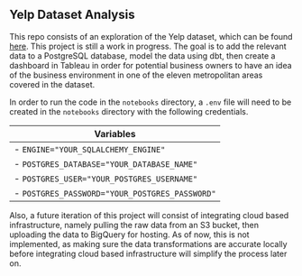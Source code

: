 ## Yelp Dataset Analysis

This repo consists of an exploration of the Yelp dataset, which can be found [here](https://www.yelp.com/dataset). This project is still a work in progress. The goal is to add the relevant data to a PostgreSQL database, model the data using dbt, then create a dashboard in Tableau in order for potential business owners to have an idea of the business environment in one of the eleven metropolitan areas covered in the dataset.

In order to run the code in the `notebooks` directory, a `.env` file will need to be created in the `notebooks` directory with the following credentials.

| Variables                                    |
|----------------------------------------------|
|- `ENGINE="YOUR_SQLALCHEMY_ENGINE"`           |
|- `POSTGRES_DATABASE="YOUR_DATABASE_NAME"`    |
|- `POSTGRES_USER="YOUR_POSTGRES_USERNAME"`    |
|- `POSTGRES_PASSWORD="YOUR_POSTGRES_PASSWORD"`|

Also, a future iteration of this project will consist of integrating cloud based infrastructure, namely pulling the raw data from an S3 bucket, then uploading the data to BigQuery for hosting. As of now, this is not implemented, as making sure the data transformations are accurate locally before integrating cloud based infrastructure will simplify the process later on.